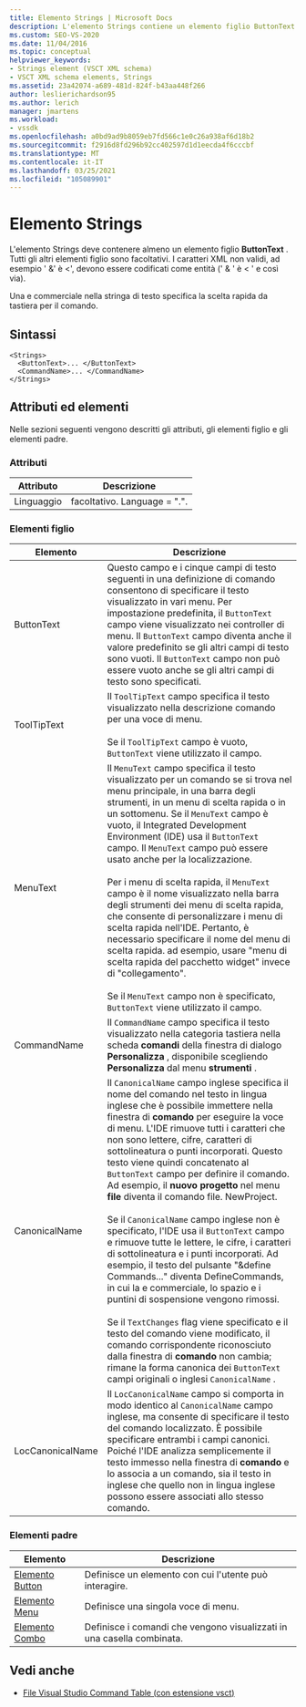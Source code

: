 ```yaml
---
title: Elemento Strings | Microsoft Docs
description: L'elemento Strings contiene un elemento figlio ButtonText e altri elementi figlio facoltativi. Una e commerciale nella stringa di testo specifica un tasto di scelta rapida.
ms.custom: SEO-VS-2020
ms.date: 11/04/2016
ms.topic: conceptual
helpviewer_keywords:
- Strings element (VSCT XML schema)
- VSCT XML schema elements, Strings
ms.assetid: 23a42074-a689-481d-824f-b43aa448f266
author: leslierichardson95
ms.author: lerich
manager: jmartens
ms.workload:
- vssdk
ms.openlocfilehash: a0bd9ad9b8059eb7fd566c1e0c26a938af6d18b2
ms.sourcegitcommit: f2916d8fd296b92cc402597d1d1eecda4f6cccbf
ms.translationtype: MT
ms.contentlocale: it-IT
ms.lasthandoff: 03/25/2021
ms.locfileid: "105089901"
---
```

# <a name="strings-element"></a>Elemento Strings
L'elemento Strings deve contenere almeno un elemento figlio **ButtonText** . Tutti gli altri elementi figlio sono facoltativi. I caratteri XML non validi, ad esempio ' &' è <', devono essere codificati come entità (' &amp; ' è &lt; ' e così via).

 Una e commerciale nella stringa di testo specifica la scelta rapida da tastiera per il comando.

## <a name="syntax"></a>Sintassi

```
<Strings>
  <ButtonText>... </ButtonText>
  <CommandName>... </CommandName>
</Strings>
```

## <a name="attributes-and-elements"></a>Attributi ed elementi
 Nelle sezioni seguenti vengono descritti gli attributi, gli elementi figlio e gli elementi padre.

### <a name="attributes"></a>Attributi

|Attributo|Descrizione|
|---------------|-----------------|
|Linguaggio|facoltativo. Language = ".".|

### <a name="child-elements"></a>Elementi figlio

|Elemento|Descrizione|
|-------------|-----------------|
|ButtonText|Questo campo e i cinque campi di testo seguenti in una definizione di comando consentono di specificare il testo visualizzato in vari menu. Per impostazione predefinita, il `ButtonText` campo viene visualizzato nei controller di menu. Il `ButtonText` campo diventa anche il valore predefinito se gli altri campi di testo sono vuoti. Il `ButtonText` campo non può essere vuoto anche se gli altri campi di testo sono specificati.|
|ToolTipText|Il `ToolTipText` campo specifica il testo visualizzato nella descrizione comando per una voce di menu.<br /><br /> Se il `ToolTipText` campo è vuoto, `ButtonText` viene utilizzato il campo.|
|MenuText|Il `MenuText` campo specifica il testo visualizzato per un comando se si trova nel menu principale, in una barra degli strumenti, in un menu di scelta rapida o in un sottomenu. Se il `MenuText` campo è vuoto, il Integrated Development Environment (IDE) usa il `ButtonText` campo. Il `MenuText` campo può essere usato anche per la localizzazione.<br /><br /> Per i menu di scelta rapida, il `MenuText` campo è il nome visualizzato nella barra degli strumenti dei menu di scelta rapida, che consente di personalizzare i menu di scelta rapida nell'IDE. Pertanto, è necessario specificare il nome del menu di scelta rapida. ad esempio, usare "menu di scelta rapida del pacchetto widget" invece di "collegamento".<br /><br /> Se il `MenuText` campo non è specificato, `ButtonText` viene utilizzato il campo.|
|CommandName|Il `CommandName` campo specifica il testo visualizzato nella categoria tastiera nella scheda **comandi** della finestra di dialogo **Personalizza** , disponibile scegliendo **Personalizza** dal menu **strumenti** .|
|CanonicalName|Il `CanonicalName` campo inglese specifica il nome del comando nel testo in lingua inglese che è possibile immettere nella finestra di **comando** per eseguire la voce di menu. L'IDE rimuove tutti i caratteri che non sono lettere, cifre, caratteri di sottolineatura o punti incorporati. Questo testo viene quindi concatenato al `ButtonText` campo per definire il comando. Ad esempio, il **nuovo progetto** nel menu **file** diventa il comando file. NewProject.<br /><br /> Se il `CanonicalName` campo inglese non è specificato, l'IDE usa il `ButtonText` campo e rimuove tutte le lettere, le cifre, i caratteri di sottolineatura e i punti incorporati. Ad esempio, il testo del pulsante "&define Commands..." diventa DefineCommands, in cui la e commerciale, lo spazio e i puntini di sospensione vengono rimossi.<br /><br /> Se il `TextChanges` flag viene specificato e il testo del comando viene modificato, il comando corrispondente riconosciuto dalla finestra di **comando** non cambia; rimane la forma canonica dei `ButtonText` campi originali o inglesi `CanonicalName` .|
|LocCanonicalName|Il `LocCanonicalName` campo si comporta in modo identico al `CanonicalName` campo inglese, ma consente di specificare il testo del comando localizzato. È possibile specificare entrambi i campi canonici. Poiché l'IDE analizza semplicemente il testo immesso nella finestra di **comando** e lo associa a un comando, sia il testo in inglese che quello non in lingua inglese possono essere associati allo stesso comando.|

### <a name="parent-elements"></a>Elementi padre

|Elemento|Descrizione|
|-------------|-----------------|
|[Elemento Button](../extensibility/button-element.md)|Definisce un elemento con cui l'utente può interagire.|
|[Elemento Menu](../extensibility/menu-element.md)|Definisce una singola voce di menu.|
|[Elemento Combo](../extensibility/combo-element.md)|Definisce i comandi che vengono visualizzati in una casella combinata.|

## <a name="see-also"></a>Vedi anche
- [File Visual Studio Command Table (con estensione vsct)](../extensibility/internals/visual-studio-command-table-dot-vsct-files.md)

